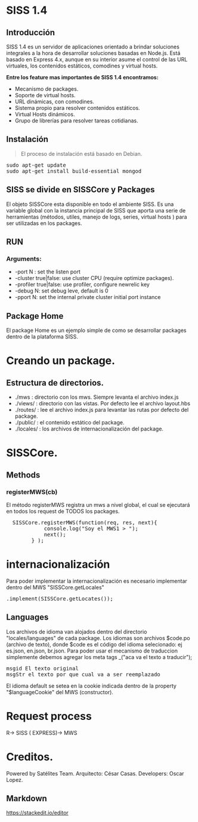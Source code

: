 # SISS 1.4

## Introducción


SISS 1.4 es un servidor de aplicaciones orientado a brindar soluciones integrales a la hora de desarrollar soluciones basadas en Node.js.
Está basado en Express 4.x, aunque en su interior asume el control de las URL virtuales, los contenidos estáticos, comodines y virtual hosts.
 
**Entre los feature mas importantes de SISS 1.4 encontramos:**
- Mecanismo de packages.
- Soporte de virtual hosts.
- URL dinámicas, con comodines.
- Sistema propio para resolver contenidos estáticos.
- Virtual Hosts dinámicos.
- Grupo de librerías para resolver tareas cotidianas.

## Instalación
> El proceso de instalación está basado en Debian.

<pre>
sudo apt-get update
sudo apt-get install build-essential mongod
</pre>

## SISS se divide en SISSCore y Packages 


El objeto SISSCore esta disponible en todo el ambiente SISS. 
Es una variable global con la instancia principal de SISS que aporta una serie de herramientas (métodos, utiles, manejo de logs, series, virtual hosts ) para ser utilizadas en los packages.


## RUN


### Arguments:
- -port N : set the listen port
- -cluster true|false: use cluster CPU (require optimize packages).
- -profiler true|false: use profiler, configure newrelic key
- -debug N: set debug leve, default is 0
- -pport N: set the internal private cluster initial port instance

## Package Home
El package Home es un ejemplo simple de como se desarrollar packages dentro de la plataforma SISS.

# Creando un package.
## Estructura de directorios.
- ./mws  : directorio con los mws. Siempre levanta el archivo index.js
- ./views/ : directorio con las vistas. Por defecto lee el archivo layout.hbs
- ./routes/ : lee el archivo index.js para levantar las rutas por defecto del package.
- ./public/ : el contenido estático del package.
- ./locales/ : los archivos de internacionalización del package.

# SISSCore.
## Methods
### registerMWS(cb)
El método registerMWS registra un mws a nivel global, el cual se ejecutará en todos los request de TODOS los packages.

<pre>
  SISSCore.registerMWS(function(req, res, next){
            console.log("Soy el MWS1 > ");
            next();
        } );
</pre>


# internacionalización

Para poder implementar la internacionalización es necesario implementar dentro del MWS "SISSCore.getLocales"
<pre>
.implement(SISSCore.getLocates());
</pre>

## Languages
Los archivos de idioma van alojados dentro del directorio "locales/languages" de cada package.
Los idiomas son archivos $code.po (archivo de texto), donde $code es el código del idioma selecionado: ej es.json, en.json, br.json.
Para poder usar el mecanismo de traduccion simplemente debemos agregar los meta tags _("aca va el texto a traducir");


<pre>
msgid El texto original
msgStr el texto por que cual va a ser reemplazado
</pre>

El idioma default se setea en la cookie indicada dentro de la property "$languageCookie" del MWS (constructor).

# Request process

R-> SISS ( EXPRESS)-> MWS 


# Creditos.
Powered by Satélites Team.
Arquitecto: César Casas.
Developers: Oscar Lopez.

## Markdown
https://stackedit.io/editor
